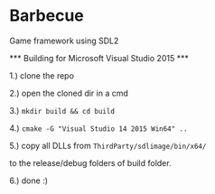 # Barbecue
Game framework using SDL2

*** Building for Microsoft Visual Studio 2015 ***

1.) clone the repo

2.) open the cloned dir in a cmd

3.) `mkdir build && cd build`

4.) `cmake -G "Visual Studio 14 2015 Win64" ..`

5.) copy all DLLs from `ThirdParty/sdlimage/bin/x64/`

to the release/debug folders of build folder.

6.) done :)
